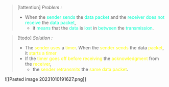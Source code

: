 >[!attention] *Problem :*
>- When the <span style="color:#00ffcc">sender sends</span> the <span style="color:#00ffcc">data packet</span> and the <span style="color:#00ffcc">receiver does not receive</span> the <span style="color:#00ffcc">data packet</span>,
>	- it <span style="color:#00ffcc">means</span> that the <span style="color:#00ffcc">data</span> is <span style="color:#00ffcc">lost</span> in <span style="color:#00ffcc">between</span> the <span style="color:#00ffcc">transmission</span>.

>[!todo] *Solution :*
>- The <span style="color:#fffd01">sender uses</span> a <span style="color:#fffd01">timer</span>. When the <span style="color:#fffd01">sender sends</span> the data <span style="color:#fffd01">packet</span>, it <span style="color:#fffd01">starts a timer</span>
>- If the <span style="color:#fffd01">timer goes off before</span> <span style="color:#fffd01">receiving</span> the <span style="color:#fffd01">acknowledgment</span> from the <span style="color:#fffd01">receiver</span>,
>	- the <span style="color:#fffd01">sender retransmits</span> the <span style="color:#fffd01">same data packet</span>.

![[Pasted image 20231010191627.png]]